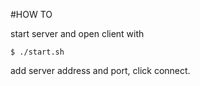 #HOW TO

start server and open client with

```shell
$ ./start.sh 
```

add server address and port, click connect.